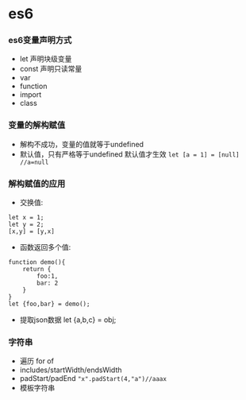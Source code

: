 # es6

###  es6变量声明方式
- let 声明块级变量
- const 声明只读常量
- var
- function
- import
- class 

### 变量的解构赋值
- 解构不成功，变量的值就等于undefined
- 默认值，只有严格等于undefined 默认值才生效 `let [a = 1] = [null] //a=null`

### 解构赋值的应用
- 交换值:
```
let x = 1;
let y = 2;
[x,y] = [y,x]
```
- 函数返回多个值:
```
function demo(){
    return {
        foo:1,
        bar: 2
    }
}
let {foo,bar} = demo();
```
- 提取json数据
let {a,b,c} = obj;

### 字符串
- 遍历 for of 
- includes/startWidth/endsWidth
- padStart/padEnd `"x".padStart(4,"a")//aaax`
- 模板字符串 

